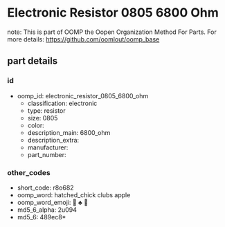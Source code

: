 # Electronic Resistor 0805 6800 Ohm  

note: This is part of OOMP the Oopen Organization Method For Parts. For more details: https://github.com/oomlout/oomp_base

##  part details





### id
* oomp_id: electronic_resistor_0805_6800_ohm
  * classification: electronic
  * type: resistor
  * size: 0805
  * color: 
  * description_main: 6800_ohm
  * description_extra: 
  * manufacturer: 
  * part_number: 

### other_codes
* short_code: r8o682
* oomp_word: hatched_chick clubs apple
* oomp_word_emoji: :hatched_chick: :clubs: :apple:
* md5_6_alpha: 2u094
* md5_6: 489ec8* 